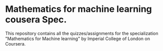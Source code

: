 # Mathematics for machine learning cousera Spec.

This repository contains all the quizzes/assignments for the specialization "Mathematics for Machine learning" by Imperial College of London on Coursera.

